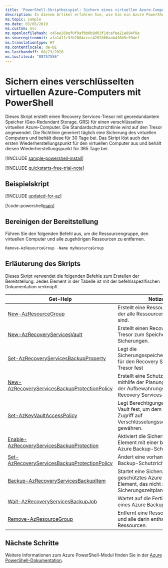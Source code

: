 ```yaml
---
title: 'PowerShell-Skriptbeispiel: Sichern eines virtuellen Azure-Computers'
description: In diesem Artikel erfahren Sie, wie Sie ein Azure PowerShell-Skriptbeispiel zum Sichern eines virtuellen Azure-Computers verwenden.
ms.topic: sample
ms.date: 03/05/2019
ms.custom: mvc
ms.openlocfilehash: c45ee26bef0f9afbb0b9d03f1dcafee21a894f8a
ms.sourcegitcommit: afa1411c3fb2084cccc4262860aab4f0b5c994ef
ms.translationtype: HT
ms.contentlocale: de-DE
ms.lasthandoff: 08/23/2020
ms.locfileid: "88757556"
---
```

# <a name="back-up-an-encrypted-azure-virtual-machine-with-powershell"></a>Sichern eines verschlüsselten virtuellen Azure-Computers mit PowerShell

Dieses Skript erstellt einen Recovery Services-Tresor mit georedundantem Speicher (Geo-Redundant Storage, GRS) für einen verschlüsselten virtuellen Azure-Computer. Die Standardschutzrichtlinie wird auf den Tresor angewendet. Die Richtlinie generiert täglich eine Sicherung des virtuellen Computers und behält diese für 30 Tage bei. Das Skript löst auch den ersten Wiederherstellungspunkt für den virtuellen Computer aus und behält diesen Wiederherstellungspunkt für 365 Tage bei.

[!INCLUDE [sample-powershell-install](../../../includes/sample-powershell-install-no-ssh.md)]

[!INCLUDE [quickstarts-free-trial-note](../../../includes/quickstarts-free-trial-note.md)]

## <a name="sample-script"></a>Beispielskript

[!INCLUDE [updated-for-az](../../../includes/updated-for-az.md)]

[!code-powershell[main](../../../powershell_scripts/backup/backup-encrypted-vm/backup-encrypted-vm.ps1 "Back up encrypted virtual machine")]

## <a name="clean-up-deployment"></a>Bereinigen der Bereitstellung

Führen Sie den folgenden Befehl aus, um die Ressourcengruppe, den virtuellen Computer und alle zugehörigen Ressourcen zu entfernen.

```powershell
Remove-AzResourceGroup -Name myResourceGroup
```

## <a name="script-explanation"></a>Erläuterung des Skripts

Dieses Skript verwendet die folgenden Befehle zum Erstellen der Bereitstellung. Jedes Element in der Tabelle ist mit der befehlsspezifischen Dokumentation verknüpft.

| Get-Help | Notizen |
|---|---|
| [New-AzResourceGroup](/powershell/module/az.resources/new-azresourcegroup) | Erstellt eine Ressourcengruppe, in der alle Ressourcen gespeichert sind. |
| [New-AzRecoveryServicesVault](/powershell/module/az.recoveryservices/new-azrecoveryservicesvault) | Erstellt einen Recovery Services-Tresor zum Speichern von Sicherungen. |
| [Set-AzRecoveryServicesBackupProperty](/powershell/module/az.recoveryservices/set-azrecoveryservicesbackupproperty) | Legt die Sicherungsspeichereigenschaften für den Recovery Services-Tresor fest |
| [New-AzRecoveryServicesBackupProtectionPolicy](/powershell/module/az.recoveryservices/set-azrecoveryservicesbackupprotectionpolicy)| Erstellt eine Schutzrichtlinie mithilfe der Planungsrichtlinie und der Aufbewahrungsrichtlinie im Recovery Services-Tresor. |
| [Set-AzKeyVaultAccessPolicy](/powershell/module/az.keyvault/set-azkeyvaultaccesspolicy) | Legt Berechtigungen für Key Vault fest, um dem Dienstprinzipal Zugriff auf Verschlüsselungsschlüssel zu gewähren. |
| [Enable-AzRecoveryServicesBackupProtection](/powershell/module/az.recoveryservices/enable-azrecoveryservicesbackupprotection) | Aktiviert die Sicherung für ein Element mit einer bestimmten Azure Backup-Schutzrichtlinie |
| [Set-AzRecoveryServicesBackupProtectionPolicy](/powershell/module/az.recoveryservices/set-azrecoveryservicesbackupprotectionpolicy)| Ändert eine vorhandene Azure Backup-Schutzrichtlinie |
| [Backup-AzRecoveryServicesBackupItem](/powershell/module/az.recoveryservices/backup-azrecoveryservicesbackupitem) | Startet eine Sicherung für ein geschütztes Azure Backup-Element, das nicht an den Sicherungszeitplan gebunden ist |
| [Wait-AzRecoveryServicesBackupJob](/powershell/module/az.recoveryservices/wait-azrecoveryservicesbackupjob) | Wartet auf die Fertigstellung eines Azure Backup-Auftrags |
| [Remove-AzResourceGroup](/powershell/module/az.resources/remove-azresourcegroup) | Entfernt eine Ressourcengruppe und alle darin enthaltenen Ressourcen. |

## <a name="next-steps"></a>Nächste Schritte

Weitere Informationen zum Azure PowerShell-Modul finden Sie in der [Azure PowerShell-Dokumentation](/powershell/azure/new-azureps-module-az).
